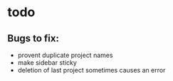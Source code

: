 # todo

## Bugs to fix:
- provent duplicate project names
- make sidebar sticky
- deletion of last project sometimes causes an error
